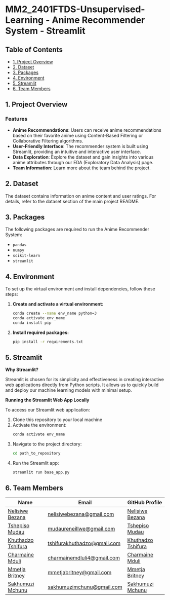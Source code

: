 # MM2_2401FTDS-Unsupervised-Learning - Anime Recommender System - Streamlit

## Table of Contents
* [1. Project Overview](#project-overview)
* [2. Dataset](#dataset)
* [3. Packages](#packages)
* [4. Environment](#environment)
* [5. Streamlit](#streamlit)
* [6. Team Members](#team-members)

## 1. Project Overview <a class="anchor" id="project-overview"></a>

### Features

- **Anime Recommendations**: Users can receive anime recommendations based on their favorite anime using Content-Based Filtering or Collaborative Filtering algorithms.
- **User-Friendly Interface**: The recommender system is built using Streamlit, providing an intuitive and interactive user interface.
- **Data Exploration**: Explore the dataset and gain insights into various anime attributes through our EDA (Exploratory Data Analysis) page.
- **Team Information**: Learn more about the team behind the project.

## 2. Dataset <a class="anchor" id="dataset"></a>

The dataset contains information on anime content and user ratings. For details, refer to the dataset section of the main project README.

## 3. Packages <a class="anchor" id="packages"></a>

The following packages are required to run the Anime Recommender System:
- `pandas`
- `numpy`
- `scikit-learn`
- `streamlit`

## 4. Environment <a class="anchor" id="environment"></a>

To set up the virtual environment and install dependencies, follow these steps:

1. **Create and activate a virtual environment:**
    ```bash
    conda create --name env_name python=3
    conda activate env_name
    conda install pip
    ```

2. **Install required packages:**
    ```bash
    pip install -r requirements.txt
    ```

## 5. Streamlit <a class="anchor" id="streamlit"></a>

**Why Streamlit?**

Streamlit is chosen for its simplicity and effectiveness in creating interactive web applications directly from Python scripts. It allows us to quickly build and deploy our machine learning models with minimal setup.

**Running the Streamlit Web App Locally**

To access our Streamlit web application:

1. Clone this repository to your local machine
2. Activate the environment:
    ```bash
    conda activate env_name
    ```
3. Navigate to the project directory:
    ```bash
    cd path_to_repository
    ```
4. Run the Streamlit app:
    ```bash
    streamlit run base_app.py
    ```

## 6. Team Members <a class="anchor" id="team-members"></a>

| Name                  | Email                         | GitHub Profile                       |
|-----------------------|-------------------------------|-------------------------------------|
| [Nelisiwe Bezana](https://github.com/NelisiweBezana) | nelisiwebezana@gmail.com         | [Nelisiwe Bezana](https://github.com/NelisiweBezana) |
| [Tshepiso Mudau](https://github.com/TshepisoMudau) | mudaureneillwe@gmail.com        | [Tshepiso Mudau](https://github.com/TshepisoMudau) |
| [Khuthadzo Tshifura](https://github.com/KhuthadzoTshifura) | tshifurakhuthadzo@gmail.com      | [Khuthadzo Tshifura](https://github.com/KhuthadzoTshifura) |
| [Charmaine Mduli](https://github.com/CharmaineMduli) | charmainemdluli4@gmail.com       | [Charmaine Mduli](https://github.com/CharmaineMduli) |
| [Mmetja Britney](https://github.com/MmetjaBritney) | mmetjabritney@gmail.com          | [Mmetja Britney](https://github.com/MmetjaBritney) |
| [Sakhumuzi Mchunu](https://github.com/SakhumuziMchunu) | sakhumuzimchunu@gmail.com       | [Sakhumuzi Mchunu](https://github.com/SakhumuziMchunu) |
